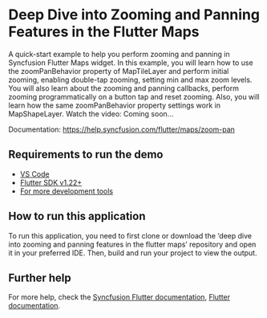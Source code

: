 # Deep Dive into Zooming and Panning Features in the Flutter Maps

A quick-start example to help you perform zooming and panning in Syncfusion Flutter Maps widget. In this example, you will learn how to use the zoomPanBehavior property of MapTileLayer and perform initial zooming, enabling double-tap zooming, setting min and max zoom levels. You will also learn about the zooming and panning callbacks, perform zooming programmatically on a button tap and reset zooming. Also, you will learn how the same zoomPanBehavior property settings work in MapShapeLayer.
Watch the video: Coming soon...

Documentation: https://help.syncfusion.com/flutter/maps/zoom-pan

## Requirements to run the demo
* [VS Code](https://code.visualstudio.com/download)
* [Flutter SDK v1.22+](https://flutter.dev/docs/development/tools/sdk/overview)
* [For more development tools](https://flutter.dev/docs/development/tools/devtools/overview)

## How to run this application
To run this application, you need to first clone or download the ‘deep dive into zooming and panning features in the flutter maps’ repository and open it in your preferred IDE. Then, build and run your project to view the output.

## Further help
For more help, check the [Syncfusion Flutter documentation](https://help.syncfusion.com/flutter/introduction/overview),
 [Flutter documentation](https://flutter.dev/docs/get-started/install).
